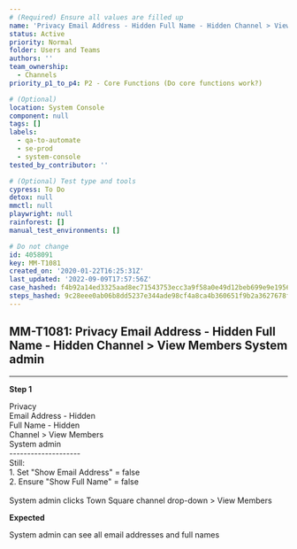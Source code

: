 ```yaml
---
# (Required) Ensure all values are filled up
name: 'Privacy Email Address - Hidden Full Name - Hidden Channel > View Members System admin'
status: Active
priority: Normal
folder: Users and Teams
authors: ''
team_ownership:
  - Channels
priority_p1_to_p4: P2 - Core Functions (Do core functions work?)

# (Optional)
location: System Console
component: null
tags: []
labels:
  - qa-to-automate
  - se-prod
  - system-console
tested_by_contributor: ''

# (Optional) Test type and tools
cypress: To Do
detox: null
mmctl: null
playwright: null
rainforest: []
manual_test_environments: []

# Do not change
id: 4058091
key: MM-T1081
created_on: '2020-01-22T16:25:31Z'
last_updated: '2022-09-09T17:57:56Z'
case_hashed: f4b92a14ed3325aad8ec71543753ecc3a9f58a0e49d12beb699e9e1956469b55dcc3d7b3ac0262741b84bcd1c191c2d2
steps_hashed: 9c28eee0ab06b8dd5237e344ade98cf4a8ca4b360651f9b2a3627678f570dd2ee38610670c92b70f27b4230ee6ebb820
---
```


<!-- (Auto-generated) Based on frontmatter's "key" and "name" -->

## MM-T1081: Privacy Email Address - Hidden Full Name - Hidden Channel > View Members System admin

---

**Step 1**

Privacy\
Email Address - Hidden\
Full Name - Hidden\
Channel > View Members\
System admin\
\--------------------\
Still:\
1\. Set "Show Email Address" = false\
2\. Ensure "Show Full Name" = false\
\
System admin clicks Town Square channel drop-down > View Members

**Expected**

System admin can see all email addresses and full names
